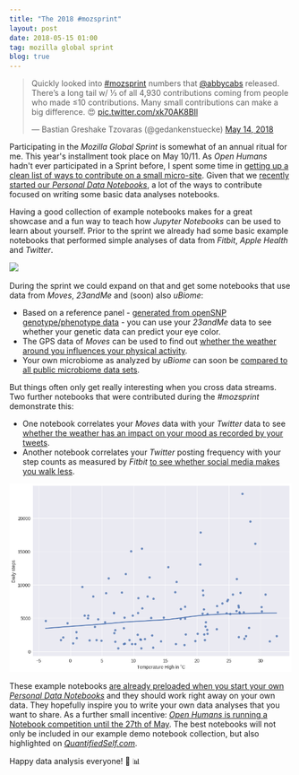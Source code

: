 ```yaml
---
title: "The 2018 #mozsprint"
layout: post
date: 2018-05-15 01:00
tag: mozilla global sprint
blog: true
---
```

<blockquote class="twitter-tweet" data-lang="en"><p lang="en" dir="ltr">Quickly looked into <a href="https://twitter.com/hashtag/mozsprint?src=hash&amp;ref_src=twsrc%5Etfw">#mozsprint</a> numbers that <a href="https://twitter.com/abbycabs?ref_src=twsrc%5Etfw">@abbycabs</a> released. There’s a long tail w/ ⅓ of all 4,930 contributions coming from people who made ≤10 contributions. Many small contributions can make a big difference. 😍 <a href="https://t.co/xk70AK8BIl">pic.twitter.com/xk70AK8BIl</a></p>&mdash; Bastian Greshake Tzovaras (@gedankenstuecke) <a href="https://twitter.com/gedankenstuecke/status/995908771976114177?ref_src=twsrc%5Etfw">May 14, 2018</a></blockquote>
<script async src="https://platform.twitter.com/widgets.js" charset="utf-8"></script>

Participating in the *Mozilla Global Sprint* is somewhat of an annual ritual for me. This year's installment took place on May 10/11. As *Open Humans* hadn't ever participated in a Sprint before, I spent some time in [getting up a clean list of ways to contribute on a small micro-site](http://openhumansfoundation.org/globalsprint-2018/). Given that we [recently started our *Personal Data Notebooks*](https://blog.openhumans.org/2018/05/14/personal-data-notebooks-explore-and-analyze-your-data-right-in-your-browser/), a lot of the ways to contribute focused on writing some basic data analyses notebooks.

Having a good collection of example notebooks makes for a great showcase and a fun way to teach how *Jupyter Notebooks* can be used to learn about yourself. Prior to the sprint we already had some basic example notebooks that performed simple analyses of data from *Fitbit*, *Apple Health* and *Twitter*.

![](http://openhumansfoundation.org/ohjh-example-notebooks/header-image.gif)

During the sprint we could expand on that and get some notebooks that use data from *Moves*, *23andMe* and (soon) also *uBiome*:

- Based on a reference panel - [generated from openSNP genotype/phenotype data](https://github.com/OpenHumans/ohjh-example-notebooks/blob/master/eye-color-and-23andme-data.ipynb) - you can use your *23andMe* data to see whether your genetic data can predict your eye color.
- The GPS data of *Moves* can be used to find out [whether the weather around you influences your physical activity](https://github.com/OpenHumans/ohjh-example-notebooks/blob/master/moves-analysis.ipynb).
- Your own microbiome as analyzed by *uBiome* can soon be [compared to all public microbiome data sets](https://github.com/OpenHumans/ohjh-example-notebooks/pull/10).

But things often only get really interesting when you cross data streams. Two further notebooks that were contributed during the *#mozsprint* demonstrate this:
- One notebook correlates your *Moves* data with your *Twitter* data to see [whether the weather has an impact on your mood as recorded by your tweets](https://github.com/OpenHumans/ohjh-example-notebooks/blob/master/twitter-under-the-weather.ipynb).
- Another notebook correlates your *Twitter* posting frequency with your step counts as measured by *Fitbit* [to see whether social media makes you walk less](https://github.com/OpenHumans/ohjh-example-notebooks/blob/master/twitter-and-fitbit-activity.ipynb).

![](/assets/images/2018-mozsprint-image.png)

These example notebooks [are already preloaded when you start your own *Personal Data Notebooks*](http://openhumansfoundation.org/ohjh-example-notebooks) and they should work right away on your own data. They hopefully inspire you to write your own data analyses that you want to share. As a further small incentive: [*Open Humans* is running a Notebook competition until the 27th of May](https://blog.openhumans.org/2018/05/14/personal-data-notebooks-explore-and-analyze-your-data-right-in-your-browser/). The best notebooks will not only be included in our example demo notebook collection, but also highlighted on [*QuantifiedSelf.com*](http://quantifiedself.com/).

Happy data analysis everyone! 🎉 📊
